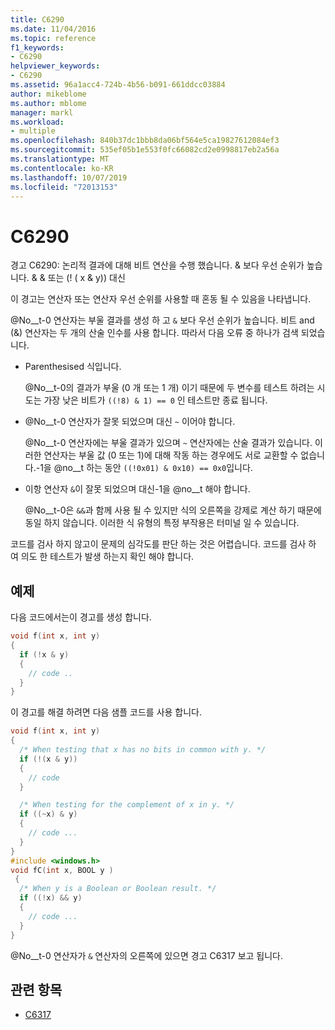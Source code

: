 ```yaml
---
title: C6290
ms.date: 11/04/2016
ms.topic: reference
f1_keywords:
- C6290
helpviewer_keywords:
- C6290
ms.assetid: 96a1acc4-724b-4b56-b091-661ddcc03884
author: mikeblome
ms.author: mblome
manager: markl
ms.workload:
- multiple
ms.openlocfilehash: 840b37dc1bbb8da06bf564e5ca19827612084ef3
ms.sourcegitcommit: 535ef05b1e553f0fc66082cd2e0998817eb2a56a
ms.translationtype: MT
ms.contentlocale: ko-KR
ms.lasthandoff: 10/07/2019
ms.locfileid: "72013153"
---
```

# <a name="c6290"></a>C6290
경고 C6290: 논리적 결과에 대해 비트 연산을 수행 했습니다. & 보다 우선 순위가 높습니다. & & 또는 (! ( x & y)) 대신

이 경고는 연산자 또는 연산자 우선 순위를 사용할 때 혼동 될 수 있음을 나타냅니다.

@No__t-0 연산자는 부울 결과를 생성 하 고 `&` 보다 우선 순위가 높습니다. 비트 and (&) 연산자는 두 개의 산술 인수를 사용 합니다. 따라서 다음 오류 중 하나가 검색 되었습니다.

- Parenthesised 식입니다.

   @No__t-0의 결과가 부울 (0 개 또는 1 개) 이기 때문에 두 변수를 테스트 하려는 시도는 가장 낮은 비트가 `((!8) & 1) == 0` 인 테스트만 종료 됩니다.

- @No__t-0 연산자가 잘못 되었으며 대신 `~` 이어야 합니다.

   @No__t-0 연산자에는 부울 결과가 있으며 `~` 연산자에는 산술 결과가 있습니다. 이러한 연산자는 부울 값 (0 또는 1)에 대해 작동 하는 경우에도 서로 교환할 수 없습니다.-1을 @no__t 하는 동안 `((!0x01) & 0x10) == 0x0`입니다.

- 이항 연산자 `&`이 잘못 되었으며 대신-1을 @no__t 해야 합니다.

   @No__t-0은 `&&`과 함께 사용 될 수 있지만 식의 오른쪽을 강제로 계산 하기 때문에 동일 하지 않습니다. 이러한 식 유형의 특정 부작용은 터미널 일 수 있습니다.

코드를 검사 하지 않고이 문제의 심각도를 판단 하는 것은 어렵습니다. 코드를 검사 하 여 의도 한 테스트가 발생 하는지 확인 해야 합니다.

## <a name="example"></a>예제

다음 코드에서는이 경고를 생성 합니다.

```cpp
void f(int x, int y)
{
  if (!x & y)
  {
    // code ..
  }
}
```

이 경고를 해결 하려면 다음 샘플 코드를 사용 합니다.

```cpp
void f(int x, int y)
{
  /* When testing that x has no bits in common with y. */
  if (!(x & y))
  {
    // code
  }

  /* When testing for the complement of x in y. */
  if ((~x) & y)
  {
    // code ...
  }
}
#include <windows.h>
void fC(int x, BOOL y )
 {
  /* When y is a Boolean or Boolean result. */
  if ((!x) && y)
  {
    // code ...
  }
}
```

@No__t-0 연산자가 `&` 연산자의 오른쪽에 있으면 경고 C6317 보고 됩니다.

## <a name="see-also"></a>관련 항목

- [C6317](../code-quality/c6317.md)
